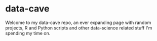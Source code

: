 # data-cave
Welcome to my data-cave repo, an ever expanding page with random projects, R and Python scripts and other data-science related stuff I'm spending my time on.
